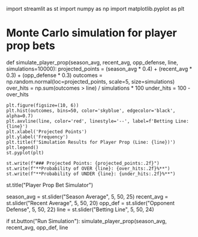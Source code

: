 import streamlit as st
import numpy as np
import matplotlib.pyplot as plt

# Monte Carlo simulation for player prop bets
def simulate_player_prop(season_avg, recent_avg, opp_defense, line, simulations=10000):
    projected_points = (season_avg * 0.4) + (recent_avg * 0.3) + (opp_defense * 0.3)
    outcomes = np.random.normal(loc=projected_points, scale=5, size=simulations)
    over_hits = np.sum(outcomes > line) / simulations * 100
    under_hits = 100 - over_hits

    plt.figure(figsize=(10, 6))
    plt.hist(outcomes, bins=50, color='skyblue', edgecolor='black', alpha=0.7)
    plt.axvline(line, color='red', linestyle='--', label=f'Betting Line: {line}')
    plt.xlabel('Projected Points')
    plt.ylabel('Frequency')
    plt.title(f'Simulation Results for Player Prop (Line: {line})')
    plt.legend()
    st.pyplot(plt)

    st.write(f"### Projected Points: {projected_points:.2f}")
    st.write(f"**Probability of OVER {line}: {over_hits:.2f}%**")
    st.write(f"**Probability of UNDER {line}: {under_hits:.2f}%**")

st.title("Player Prop Bet Simulator")

season_avg = st.slider("Season Average", 5, 50, 25)
recent_avg = st.slider("Recent Average", 5, 50, 20)
opp_def = st.slider("Opponent Defense", 5, 50, 22)
line = st.slider("Betting Line", 5, 50, 24)

if st.button("Run Simulation"):
    simulate_player_prop(season_avg, recent_avg, opp_def, line
